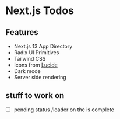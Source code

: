 # Next.js Todos
## Features

- Next.js 13 App Directory
- Radix UI Primitives
- Tailwind CSS
- Icons from [Lucide](https://lucide.dev)
- Dark mode 
- Server side rendering

## stuff to work on
- [ ] pending status /loader on the is complete
